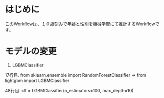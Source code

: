 # はじめに
  
このWorkflowは、１０歳刻みで年齢と性別を機械学習にて推計するWorkflowです。
  
# モデルの変更
  
1. LGBMClassifier

17行目. 
from sklearn.ensemble import RandomForestClassifier
-> from lightgbm import LGBMClassifier 
  
48行目. 
clf = LGBMClassifier(n_estimators=100, max_depth=10)
